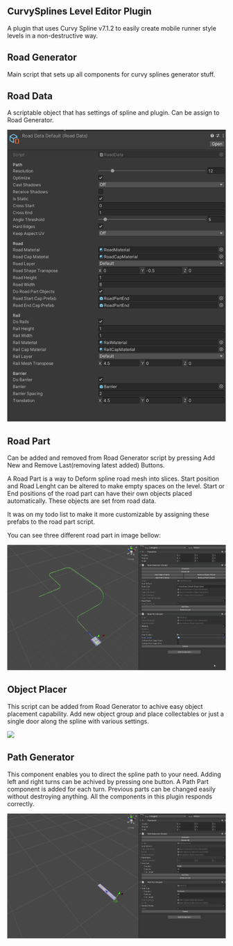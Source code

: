 ## CurvySplines Level Editor Plugin

A plugin that uses Curvy Spline v7.1.2 to easily create mobile runner style levels in a non-destructive way.


## Road Generator

Main script that sets up all components for curvy splines generator stuff.

## Road Data

A scriptable object that has settings of spline and plugin. Can be assign to Road Generator.

![](Img/roadData.png)

## Road Part

Can be added and removed from Road Generator script by pressing Add New and Remove Last(removing latest added) Buttons.

A Road Part is a way to Deform spline road mesh into slices. Start position and Road Lenght can be altered to make empty spaces on the level. Start or End positions of the road part can have their own objects placed automatically. These objects are set from road data. 

It was on my todo list to make it more customizable by assigning these prefabs to the road part script.


You can see three different road part in image bellow:

![](Img/roadGenerator.gif)

## Object Placer

This script can be added from Road Generator to achive easy object placement capability. Add new object group and place collectables or just a single door along the spline with various settings. 

![](Img/objectplacer.gif)

## Path Generator

This component enables you to direct the spline path to your need. Adding left and right turns can be achived by pressing one button. A Path Part component is added for each turn. Previous parts can be changed easily without destroying anything. All the components in this plugin responds correctly.


![](Img/pathgenerator.gif)